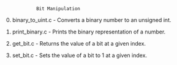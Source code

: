 				Bit Manipulation
0. binary_to_uint.c - Converts a binary number to an unsigned int.

1. print_binary.c - Prints the binary representation of a number.

2. get_bit.c - Returns the value of a bit at a given index.

3. set_bit.c - Sets the value of a bit to 1 at a given index.
